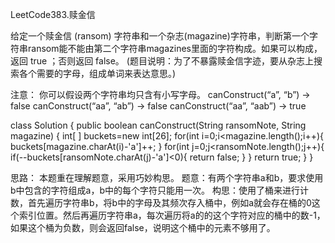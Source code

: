 LeetCode383.赎金信

给定一个赎金信 (ransom) 字符串和一个杂志(magazine)字符串，判断第一个字符串ransom能不能由第二个字符串magazines里面的字符构成。如果可以构成，返回 true ；否则返回 false。
(题目说明：为了不暴露赎金信字迹，要从杂志上搜索各个需要的字母，组成单词来表达意思。)

注意：
你可以假设两个字符串均只含有小写字母。
canConstruct(“a”, “b”) -> false
canConstruct(“aa”, “ab”) -> false
canConstruct(“aa”, “aab”) -> true

class Solution {
    public boolean canConstruct(String ransomNote, String magazine) {
        int[ ] buckets=new int[26];
        for(int i=0;i<magazine.length();i++){
            buckets[magazine.charAt(i)-'a']++;
        }
        for(int j=0;j<ransomNote.length();j++){
            if(--buckets[ransomNote.charAt(j)-'a']<0){
                return false;
            }
        }
        return true;
    }
}

思路：
本题重在理解题意，采用巧妙构思。
题意：有两个字符串a和b，要求使用b中包含的字符组成a，b中的每个字符只能用一次。
构思：使用了桶来进行计数，首先遍历字符串b，将b中的字母及其频次存入桶中，例如a就会存在桶的0这个索引位置。然后再遍历字符串a，每次遍历将a的的这个字符对应的桶中的数-1，如果这个桶为负数，则会返回false，说明这个桶中的元素不够用了。
